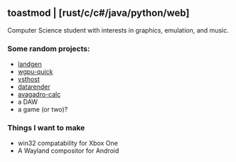 ## toastmod | [rust/c/c#/java/python/web]
Computer Science student with interests in graphics, emulation, and music.
### Some random projects:
* [landgen](https://github.com/toastmod/landgen)
* [wgpu-quick](https://github.com/toastmod/wgpu-quick)
* [vsthost](https://github.com/toastmod/vsthost)
* [datarender](https://github.com/toastmod/datarender)
* [avagadro-calc](https://github.com/toastmod/avagadro-calc)
* a DAW
* a game (or two)?

### Things I want to make
* win32 compatability for Xbox One
* A Wayland compositor for Android
